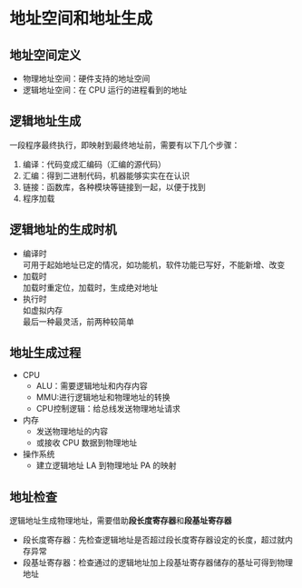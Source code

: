 # 地址空间和地址生成
## 地址空间定义
+ 物理地址空间：硬件支持的地址空间
+ 逻辑地址空间：在 CPU 运行的进程看到的地址
## 逻辑地址生成
一段程序最终执行，即映射到最终地址前，需要有以下几个步骤：  
1. 编译：代码变成汇编码（汇编的源代码）
2. 汇编：得到二进制代码，机器能够实实在在认识
3. 链接：函数库，各种模块等链接到一起，以便于找到
4. 程序加载
## 逻辑地址的生成时机
+ 编译时  
可用于起始地址已定的情况，如功能机，软件功能已写好，不能新增、改变
+ 加载时  
加载时重定位，加载时，生成绝对地址
+ 执行时  
如虚拟内存  
最后一种最灵活，前两种较简单
## 地址生成过程
+ CPU
  + ALU：需要逻辑地址和内存内容
  + MMU:进行逻辑地址和物理地址的转换
  + CPU控制逻辑：给总线发送物理地址请求
+ 内存
  + 发送物理地址的内容
  + 或接收 CPU 数据到物理地址
+ 操作系统
  + 建立逻辑地址 LA 到物理地址 PA 的映射
## 地址检查
逻辑地址生成物理地址，需要借助**段长度寄存器**和**段基址寄存器**  
+ 段长度寄存器：先检查逻辑地址是否超过段长度寄存器设定的长度，超过就内存异常
+ 段基址寄存器：检查通过的逻辑地址加上段基址寄存器储存的基址可得到物理地址
